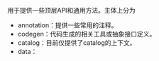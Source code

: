 用于提供一些顶层API和通用方法。主体上分为
- annotation：提供一些常用的注释。
- codegen：代码生成的相关工具或抽象接口定义。
- catalog：目前仅提供了catalog的上下文。
- data：